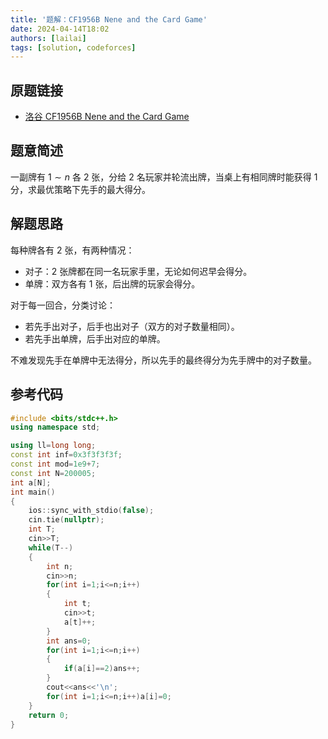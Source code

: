 ```yaml
---
title: '题解：CF1956B Nene and the Card Game'
date: 2024-04-14T18:02
authors: [lailai]
tags: [solution, codeforces]
---
```


## 原题链接

- [洛谷 CF1956B Nene and the Card Game](https://www.luogu.com.cn/problem/CF1956B)

<!-- truncate -->

## 题意简述

一副牌有 $1\sim n$ 各 $2$ 张，分给 $2$ 名玩家并轮流出牌，当桌上有相同牌时能获得 $1$ 分，求最优策略下先手的最大得分。

## 解题思路

每种牌各有 $2$ 张，有两种情况：

- 对子：$2$ 张牌都在同一名玩家手里，无论如何迟早会得分。
- 单牌：双方各有 $1$ 张，后出牌的玩家会得分。

对于每一回合，分类讨论：

- 若先手出对子，后手也出对子（双方的对子数量相同）。
- 若先手出单牌，后手出对应的单牌。

不难发现先手在单牌中无法得分，所以先手的最终得分为先手牌中的对子数量。

## 参考代码

```cpp
#include <bits/stdc++.h>
using namespace std;

using ll=long long;
const int inf=0x3f3f3f3f;
const int mod=1e9+7;
const int N=200005;
int a[N];
int main()
{
	ios::sync_with_stdio(false);
	cin.tie(nullptr);
	int T;
	cin>>T;
	while(T--)
	{
		int n;
		cin>>n;
		for(int i=1;i<=n;i++)
		{
			int t;
			cin>>t;
			a[t]++;
		}
		int ans=0;
		for(int i=1;i<=n;i++)
		{
			if(a[i]==2)ans++;
		}
		cout<<ans<<'\n';
		for(int i=1;i<=n;i++)a[i]=0;
	}
	return 0;
}
```
